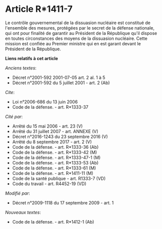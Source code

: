 # Article R*1411-7

Le contrôle gouvernemental de la dissuasion nucléaire est constitué de l'ensemble des mesures, protégées par le secret de la
défense nationale, qui ont pour finalité de garantir au Président de la République qu'il dispose en toutes circonstances des
moyens de la dissuasion nucléaire. Cette mission est confiée au Premier ministre qui en est garant devant le Président de la
République.

**Liens relatifs à cet article**

_Anciens textes_:

  - Décret n°2001-592 2001-07-05 art. 2 al. 1 à 5
  - Décret n°2001-592 du 5 juillet 2001 - art. 2 (Ab)

_Cite_:

  - Loi n°2006-686 du 13 juin 2006
  - Code de la défense. - art. R*1333-37

_Cité par_:

  - Arrêté du 15 mai 2006 - art. 23 (V)
  - Arrêté du 31 juillet 2007 - art. ANNEXE (V)
  - Décret n°2016-1243 du 23 septembre 2016 (V)
  - Arrêté du 8 septembre 2017 - art. 2 (V)
  - Code de la défense. - art. R*1333-36 (Ab)
  - Code de la défense. - art. R*1333-42 (M)
  - Code de la défense. - art. R*1333-47-1 (M)
  - Code de la défense. - art. R*1333-53 (Ab)
  - Code de la défense. - art. R*1333-61 (M)
  - Code de la défense. - art. R*1411-11 (M)
  - Code de la santé publique - art. R1333-7 (VD)
  - Code du travail - art. R4452-19 (VD)

_Modifié par_:

  - Décret n°2009-1118 du 17 septembre 2009 - art. 1

_Nouveaux textes_:

  - Code de la défense. - art. R*1412-1 (Ab)
